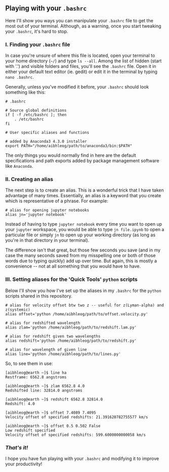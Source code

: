 ## Playing with your `.bashrc`
Here I'll show you ways you can manipulate your `.bashrc` file to get the most out of your terminal. 
Although, as a warning, once you start tweaking your `.bashrc`, it's hard to stop.

### I. Finding your `.bashrc` file
In case you're unsure of where this file is located, open your terminal to your home directory (`~/`) and type ```ls --all```. 
Among the list of hidden (start with '.') and visible folders and files, you'll see the `.bashrc` file.
Open it in either your default text editor (ie. gedit) or edit it in the terminal by typing `nano .bashrc`.

Generally, unless you've modified it before, your `.bashrc` should look something like this:
```
# .bashrc

# Source global definitions
if [ -f /etc/bashrc ]; then
	. /etc/bashrc
fi

# User specific aliases and functions

# added by Anaconda3 4.3.0 installer
export PATH="/home/aibhleog/path/to/anaconda3/bin:$PATH"
```
The only things you would normally find in here are the default specifications and path exports added by package 
management software like `Anaconda`.

### II. Creating an alias
The next step is to create an alias. This is a wonderful trick that I have taken advantage of many times. 
Essentially, an alias is a keyword that you create which is representative of a phrase. For example:
```
# alias for opening jupyter notebooks
alias jn='jupyter notebook'
```
Instead of having to type `jupyter notebook` every time you want to open up your `jupyter` workspace, 
you would be able to type ```jn file.ipynb``` to open a particular file or simply ```jn``` to open up your working directory 
(as long as you're in that directory in your terminal).

The difference isn't that great, but those few seconds you save (and in my case the many seconds saved from my misspelling 
one or both of those words due to typing quickly) add up over time. But again, this is mostly a convenience -- not at all
something that you would have to have.

### III. Setting aliases for the 'Quick Tools' `python` scripts
Below I'll show you how I've set up the aliases in my `.bashrc` for the `python` scripts shared in this repository. 
```
# alias for velocity offset btw two z -- useful for z(Lyman-alpha) and z(systemic)
alias offset='python /home/aibhleog/path/to/offset.velocity.py'

# alias for redshifted wavelength
alias zlam='python /home/aibhleog/path/to/redshift.lam.py'

# alias for redshift given two wavelengths
alias redshift='python /home/aibhleog/path/to/redshift.py'

# alias for wavelength of given line
alias line='python /home/aibhleog/path/to/lines.py'
```
So, to see them in use:
```
[aibhleog@earth ~]$ line ha
Restframe: 6562.8 angstroms

[aibhleog@earth ~]$ zlam 6562.8 4.0
Redshifted line: 32814.0 angstroms

[aibhleog@earth ~]$ redshift 6562.8 32814.0
Redshift: 4.0

[aibhleog@earth ~]$ offset 7.4089 7.4095
Velocity offset of specified redshifts: 21.391620782755577 km/s

[aibhleog@earth ~]$ offset 0.5 0.502 False
Low redshift specified
Velocity offset of specified redshifts: 599.6000000000058 km/s
```
### *That's it!*
I hope you have fun playing with your `.bashrc` and modifying it to improve your productivity!


